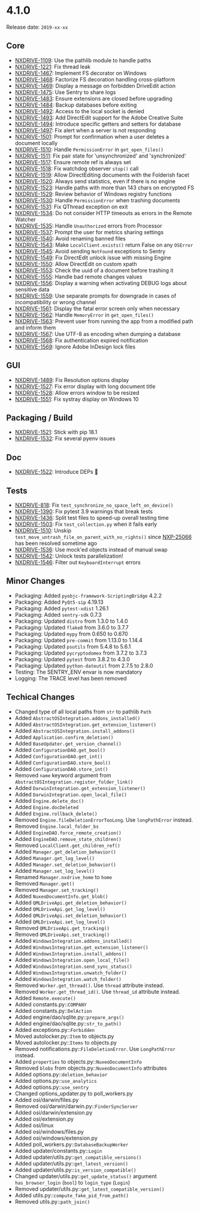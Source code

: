 # 4.1.0

Release date: `2019-xx-xx`

## Core

- [NXDRIVE-1109](https://jira.nuxeo.com/browse/NXDRIVE-1109): Use the pathlib module to handle paths
- [NXDRIVE-1221](https://jira.nuxeo.com/browse/NXDRIVE-1221): Fix thread leak
- [NXDRIVE-1467](https://jira.nuxeo.com/browse/NXDRIVE-1467): Implement FS decorator on Windows
- [NXDRIVE-1468](https://jira.nuxeo.com/browse/NXDRIVE-1468): Factorize FS decoration handling cross-platform
- [NXDRIVE-1469](https://jira.nuxeo.com/browse/NXDRIVE-1469): Display a message on forbidden DriveEdit action
- [NXDRIVE-1475](https://jira.nuxeo.com/browse/NXDRIVE-1475): Use Sentry to share logs
- [NXDRIVE-1483](https://jira.nuxeo.com/browse/NXDRIVE-1483): Ensure extensions are closed before upgrading
- [NXDRIVE-1484](https://jira.nuxeo.com/browse/NXDRIVE-1484): Backup databases before exiting
- [NXDRIVE-1492](https://jira.nuxeo.com/browse/NXDRIVE-1492): Access to the local socket is denied
- [NXDRIVE-1493](https://jira.nuxeo.com/browse/NXDRIVE-1493): Add DirectEdit support for the Adobe Creative Suite
- [NXDRIVE-1494](https://jira.nuxeo.com/browse/NXDRIVE-1494): Introduce specific getters and setters for database
- [NXDRIVE-1497](https://jira.nuxeo.com/browse/NXDRIVE-1497): Fix alert when a server is not responding
- [NXDRIVE-1501](https://jira.nuxeo.com/browse/NXDRIVE-1501): Prompt for confirmation when a user deletes a document locally
- [NXDRIVE-1510](https://jira.nuxeo.com/browse/NXDRIVE-1510): Handle `PermissionError` in `get_open_files()`
- [NXDRIVE-1511](https://jira.nuxeo.com/browse/NXDRIVE-1511): Fix pair state for 'unsynchronized' and 'synchronized'
- [NXDRIVE-1517](https://jira.nuxeo.com/browse/NXDRIVE-1517): Ensure remote ref is always set
- [NXDRIVE-1518](https://jira.nuxeo.com/browse/NXDRIVE-1518): Fix watchdog observer `stop()` call
- [NXDRIVE-1519](https://jira.nuxeo.com/browse/NXDRIVE-1519): Allow DirectEditing documents with the Folderish facet
- [NXDRIVE-1520](https://jira.nuxeo.com/browse/NXDRIVE-1520): Always send statistics, even if there is no engine
- [NXDRIVE-1523](https://jira.nuxeo.com/browse/NXDRIVE-1523): Handle paths with more than 143 chars on encrypted FS
- [NXDRIVE-1529](https://jira.nuxeo.com/browse/NXDRIVE-1529): Review behavior of Windows registry functions
- [NXDRIVE-1530](https://jira.nuxeo.com/browse/NXDRIVE-1530): Handle `PermissionError` when trashing documents
- [NXDRIVE-1531](https://jira.nuxeo.com/browse/NXDRIVE-1531): Fix QThread exception on exit
- [NXDRIVE-1534](https://jira.nuxeo.com/browse/NXDRIVE-1534): Do not consider HTTP timeouts as errors in the Remote Watcher
- [NXDRIVE-1535](https://jira.nuxeo.com/browse/NXDRIVE-1535): Handle `Unauthorized` errors from Processor
- [NXDRIVE-1537](https://jira.nuxeo.com/browse/NXDRIVE-1537): Prompt the user for metrics sharing settings
- [NXDRIVE-1540](https://jira.nuxeo.com/browse/NXDRIVE-1540): Avoid renaming banned files
- [NXDRIVE-1543](https://jira.nuxeo.com/browse/NXDRIVE-1543): Make `LocalClient.exists()` return False on any `OSError`
- [NXDRIVE-1545](https://jira.nuxeo.com/browse/NXDRIVE-1545): Avoid sending `NotFound` exceptions to Sentry
- [NXDRIVE-1549](https://jira.nuxeo.com/browse/NXDRIVE-1549): Fix DirectEdit unlock issue with missing Engine
- [NXDRIVE-1550](https://jira.nuxeo.com/browse/NXDRIVE-1550): Allow DirectEdit on custom xpath
- [NXDRIVE-1553](https://jira.nuxeo.com/browse/NXDRIVE-1553): Check the uuid of a document before trashing it
- [NXDRIVE-1555](https://jira.nuxeo.com/browse/NXDRIVE-1555): Handle bad remote changes values
- [NXDRIVE-1556](https://jira.nuxeo.com/browse/NXDRIVE-1556): Display a warning when activating DEBUG logs about sensitive data
- [NXDRIVE-1559](https://jira.nuxeo.com/browse/NXDRIVE-1559): Use separate prompts for downgrade in cases of incompatibility or wrong channel
- [NXDRIVE-1561](https://jira.nuxeo.com/browse/NXDRIVE-1561): Display the fatal error screen only when necessary
- [NXDRIVE-1562](https://jira.nuxeo.com/browse/NXDRIVE-1562): Handle `MemoryError` in `get_open_files()`
- [NXDRIVE-1563](https://jira.nuxeo.com/browse/NXDRIVE-1563): Prevent user from running the app from a modified path and inform them
- [NXDRIVE-1567](https://jira.nuxeo.com/browse/NXDRIVE-1567): Use UTF-8 as encoding when dumping a database
- [NXDRIVE-1568](https://jira.nuxeo.com/browse/NXDRIVE-1568): Fix authentication expired notification
- [NXDRIVE-1569](https://jira.nuxeo.com/browse/NXDRIVE-1569): Ignore Adobe InDesign lock files

## GUI

- [NXDRIVE-1489](https://jira.nuxeo.com/browse/NXDRIVE-1489): Fix Resolution options display
- [NXDRIVE-1527](https://jira.nuxeo.com/browse/NXDRIVE-1527): Fix error display with long document title
- [NXDRIVE-1528](https://jira.nuxeo.com/browse/NXDRIVE-1528): Allow errors window to be resized
- [NXDRIVE-1551](https://jira.nuxeo.com/browse/NXDRIVE-1551): Fix systray display on Windows 10

## Packaging / Build

- [NXDRIVE-1521](https://jira.nuxeo.com/browse/NXDRIVE-1521): Stick with pip 18.1
- [NXDRIVE-1532](https://jira.nuxeo.com/browse/NXDRIVE-1532): Fix several pyenv issues

## Doc

- [NXDRIVE-1522](https://jira.nuxeo.com/browse/NXDRIVE-1522): Introduce DEPs :book:

## Tests

- [NXDRIVE-818](https://jira.nuxeo.com/browse/NXDRIVE-818): Fix `test_synchronize_no_space_left_on_device()`
- [NXDRIVE-1390](https://jira.nuxeo.com/browse/NXDRIVE-1390): Fix pytest 3.9 warnings that break tests
- [NXDRIVE-1436](https://jira.nuxeo.com/browse/NXDRIVE-1436): Split test files to speed-up overall testing time
- [NXDRIVE-1503](https://jira.nuxeo.com/browse/NXDRIVE-1503): Fix `test_collection.py` when it fails early
- [NXDRIVE-1510](https://jira.nuxeo.com/browse/NXDRIVE-1510): Unskip `test_move_untrash_file_on_parent_with_no_rights()` since [NXP-25066](https://jira.nuxeo.com/browse/NXP-25066) has been resolved sometime ago
- [NXDRIVE-1536](https://jira.nuxeo.com/browse/NXDRIVE-1536): Use mock'ed objects instead of manual swap
- [NXDRIVE-1542](https://jira.nuxeo.com/browse/NXDRIVE-1542): Unlock tests parallelization!
- [NXDRIVE-1546](https://jira.nuxeo.com/browse/NXDRIVE-1546): Filter out `KeyboardInterrupt` errors

## Minor Changes

- Packaging: Added `pyobjc-framework-ScriptingBridge` 4.2.2
- Packaging: Added `PyQt5-sip` 4.19.13
- Packaging: Added `pytest-xdist` 1.26.1
- Packaging: Added `sentry-sdk` 0.7.3
- Packaging: Updated `distro` from 1.3.0 to 1.4.0
- Packaging: Updated `flake8` from 3.6.0 to 3.7.7
- Packaging: Updated `mypy` from 0.650 to 0.670
- Packaging: Updated `pre-commit` from 1.13.0 to 1.14.4
- Packaging: Updated `psutils` from 5.4.8 to 5.6.1
- Packaging: Updated `pycryptodomex` from 3.7.2 to 3.7.3
- Packaging: Updated `pytest` from 3.8.2 to 4.3.0
- Packaging: Updated `python-dateutil` from 2.7.5 to 2.8.0
- Testing: The SENTRY_ENV envar is now mandatory
- Logging: The TRACE level has been removed

## Techical Changes

- Changed type of all local paths from `str` to pathlib `Path`
- Added `AbstractOSIntegration.addons_installed()`
- Added `AbstractOSIntegration.get_extension_listener()`
- Added `AbstractOSIntegration.install_addons()`
- Added `Application.confirm_deletion()`
- Added `BaseUpdater.get_version_channel()`
- Added `ConfigurationDAO.get_bool()`
- Added `ConfigurationDAO.get_int()`
- Added `ConfigurationDAO.store_bool()`
- Added `ConfigurationDAO.store_int()`
- Removed `name` keyword argument from `AbstractOSIntegration.register_folder_link()`
- Added `DarwinIntegration.get_extension_listener()`
- Added `DarwinIntegration.open_local_file()`
- Added `Engine.delete_doc()`
- Added `Engine.docDeleted`
- Added `Engine.rollback_delete()`
- Removed `Engine.fileDeletionErrorTooLong`. Use `longPathError` instead.
- Removed `Engine.local_folder_bs`
- Added `EngineDAO.force_remote_creation()`
- Added `EngineDAO.remove_state_children()`
- Removed `LocalClient.get_children_ref()`
- Added `Manager.get_deletion_behavior()`
- Added `Manager.get_log_level()`
- Added `Manager.set_deletion_behavior()`
- Added `Manager.set_log_level()`
- Renamed `Manager.nxdrive_home` to `home`
- Removed `Manager.get()`
- Removed `Manager.set_tracking()`
- Added `NuxeoDocumentInfo.get_blob()`
- Added `QMLDriveApi.get_deletion_behavior()`
- Added `QMLDriveApi.get_log_level()`
- Added `QMLDriveApi.set_deletion_behavior()`
- Added `QMLDriveApi.set_log_level()`
- Removed `QMLDriveApi.get_tracking()`
- Removed `QMLDriveApi.set_tracking()`
- Added `WindowsIntegration.addons_installed()`
- Added `WindowsIntegration.get_extension_listener()`
- Added `WindowsIntegration.install_addons()`
- Added `WindowsIntegration.open_local_file()`
- Added `WindowsIntegration.send_sync_status()`
- Added `WindowsIntegration.unwatch_folder()`
- Added `WindowsIntegration.watch_folder()`
- Removed `Worker.get_thread()`. Use `thread` attribute instead.
- Removed `Worker.get_thread_id()`. Use `thread_id` attribute instead.
- Added `Remote.execute()`
- Added constants.py::`COMPANY`
- Added constants.py::`DelAction`
- Added engine/dao/sqlite.py::`prepare_args()`
- Added engine/dao/sqlite.py::`str_to_path()`
- Added exceptions.py::`Forbidden`
- Moved autolocker.py::`Item` to objects.py
- Moved autolocker.py::`Items` to objects.py
- Removed notifications.py::`FileDeletionError`. Use `LongPathError` instead.
- Added `properties` to objects.py::`NuxeoDocumentInfo`
- Removed `blobs` from objects.py::`NuxeoDocumentInfo` attributes
- Added options.py::`deletion_behavior`
- Added options.py::`use_analytics`
- Added options.py::`use_sentry`
- Changed options_updater.py to poll_workers.py
- Added osi/darwin/files.py
- Removed osi/darwin/darwin.py::`FinderSyncServer`
- Added osi/darwin/extension.py
- Added osi/extension.py
- Added osi/linux
- Added osi/windows/files.py
- Added osi/windows/extension.py
- Added poll_workers.py::`DatabaseBackupWorker`
- Added updater/constants.py::`Login`
- Added updater/utils.py::`get_compatible_versions()`
- Added updater/utils.py::`get_latest_version()`
- Added updater/utils.py::`is_version_compatible()`
- Changed updater/utils.py::`get_update_status()` argument `has_browser_login` (`bool`) to `login_type` (`Login`)
- Removed updater/utils.py::`get_latest_compatible_version()`
- Added utils.py::`compute_fake_pid_from_path()`
- Removed utils.py::`path_join()`
